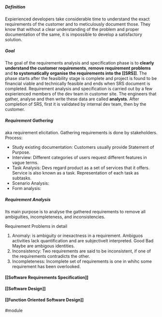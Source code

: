 ##### Definition
Expierienced developers take considerable time to understand the exact requirements of the customer and to meticulously document those. They know that without a clear understanding of the problem and proper documentation of the same, it is impossible to develop a satisfactory solution.

##### Goal
The goal of the requirements analysis and specification phase is to **clearly understand the customer requirements**, **remove requirement problems** and **to systematically organise the requirements into the [[SRS]]**. 
The phase starts after the feasibility stage is complete and project is found to be financial viable and technically feasible and ends when SRS document is completed.
Requirement analysis and specification is carried out by a few expierienced members of the dev team in customer site. The engineers that gather, analyse and then write these data are called **analysts**.
After completion of SRS, first it is validated by internal dev team, then by the customer.

##### Requirement Gathering
aka requirement elicitation. Gathering requirements is done by stakeholders.
Process:
* Study existing documentation: Customers usually provide Statement of Purpose.
* Interview: Different categories of users request different features in vague terms.
* Task Analysis: Devs regard product as a set of services that it offers. Service is also known as a task. Representation of each task as subtasks.
* Scenario Analysis: 
* Form analysis:

##### Requirement Analysis
Its main purpose is to analyse the gathered requirements to remove all ambiguities, incompleteness, and inconsistencies.

Requirement Problems in detail
1. Anomaly: is ambiguity or inexactness in a requirement. Ambiguos activities lack quantification and are subjectivelt interpreted. Good Bad Maybe are ambigous identities.
2. Inconsistency: Two requirements are said to be inconsistent, if one of the requirements contradicts the other.
3. Incompleteness: Incomplete set of requirements is one in whihc some requirement has been overlooked.

#### [[Software Requirements Specification]]
#### [[Software Design]]
#### [[Function Oriented Software Design]]
#module